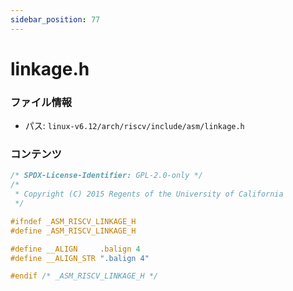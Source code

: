 ```yaml
---
sidebar_position: 77
---
```

# linkage.h

### ファイル情報

- パス: `linux-v6.12/arch/riscv/include/asm/linkage.h`

### コンテンツ

```h
/* SPDX-License-Identifier: GPL-2.0-only */
/*
 * Copyright (C) 2015 Regents of the University of California
 */

#ifndef _ASM_RISCV_LINKAGE_H
#define _ASM_RISCV_LINKAGE_H

#define __ALIGN		.balign 4
#define __ALIGN_STR	".balign 4"

#endif /* _ASM_RISCV_LINKAGE_H */

```
